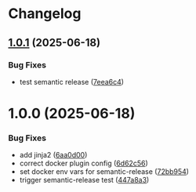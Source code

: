 # Changelog

## [1.0.1](https://github.com/EpicMandM/ci-cd-semantic-release/compare/v1.0.0...v1.0.1) (2025-06-18)


### Bug Fixes

* test semantic release ([7eea6c4](https://github.com/EpicMandM/ci-cd-semantic-release/commit/7eea6c4d95a8fd239db71e3aee462e1ac0093322))

# 1.0.0 (2025-06-18)


### Bug Fixes

* add jinja2 ([6aa0d00](https://github.com/EpicMandM/ci-cd-semantic-release/commit/6aa0d009d562d141cf95a9f70c653ae30c4a3142))
* correct docker plugin config ([6d62c56](https://github.com/EpicMandM/ci-cd-semantic-release/commit/6d62c56e63a1ea799cae7a89552edf7fd54fed73))
* set docker env vars for semantic-release ([72bb954](https://github.com/EpicMandM/ci-cd-semantic-release/commit/72bb954e6e0bb5dd39aa5bddf5b8044e71c71ff7))
* trigger semantic-release test ([447a8a3](https://github.com/EpicMandM/ci-cd-semantic-release/commit/447a8a3a84e5539eb3cdf824b4dd6a3d0ceeafb2))

